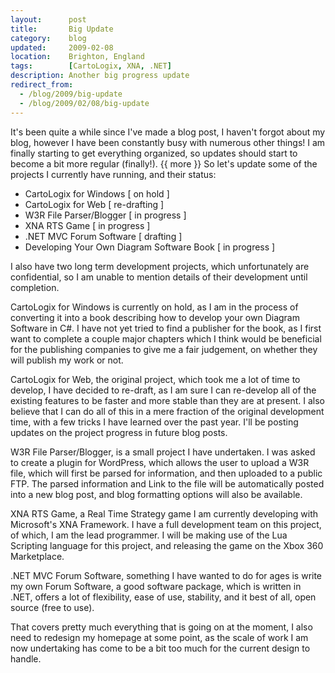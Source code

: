 ```yaml
---
layout:      post
title:       Big Update
category:    blog
updated:     2009-02-08
location:    Brighton, England
tags:        [CartoLogix, XNA, .NET]
description: Another big progress update
redirect_from:
  - /blog/2009/big-update
  - /blog/2009/02/08/big-update
---
```

It's been quite a while since I've made a blog post, I haven't forgot about my blog, however I have been constantly busy with numerous other things! I am finally starting to get everything organized, so updates should start to become a bit more regular (finally!).
{{ more }}
So let's update some of the projects I currently have running, and their status:

- CartoLogix for Windows [ on hold ]
- CartoLogix for Web [ re-drafting ]
- W3R File Parser/Blogger [ in progress ]
- XNA RTS Game [ in progress ]
- .NET MVC Forum Software [ drafting ]
- Developing Your Own Diagram Software Book [ in progress ]

I also have two long term development projects, which unfortunately are confidential, so I am unable to mention  details of their development until completion.

CartoLogix for Windows is currently on hold, as I am in the process of converting it into a book describing how to develop your own Diagram Software in C#. I have not yet tried to find a publisher for the book, as I first want to complete a couple major chapters which I think would be beneficial for the publishing companies to give me a fair judgement, on whether they will publish my work or not.

CartoLogix for Web, the original project, which took me a lot of time to develop, I have decided to re-draft, as I am sure I can re-develop all of the existing features to be faster and more stable than they are at present. I also believe that I can do all of this in a mere fraction of the original development time, with a few tricks I have learned over the past year. I'll be posting updates on the project progress in future blog posts.

W3R File Parser/Blogger, is a small project I have undertaken. I was asked to create a plugin for WordPress, which allows the user to upload a W3R file, which will first be parsed for information, and then uploaded to a public FTP. The parsed information and Link to the file will be automatically posted into a new blog post, and blog formatting options will also be available.

XNA RTS Game, a Real Time Strategy game I am currently developing with Microsoft's XNA Framework. I have a full development team on this project, of which, I am the lead programmer. I will be making use of the Lua Scripting language for this project, and releasing the game on the Xbox 360 Marketplace.

.NET MVC Forum Software, something I have wanted to do for ages is write my own Forum Software, a good software package, which is written in .NET, offers a lot of flexibility, ease of use, stability, and it best of all, open source (free to use).

That covers pretty much everything that is going on at the moment, I also need to redesign my homepage at some point, as the scale of work I am now undertaking has come to be a bit too much for the current design to handle.
